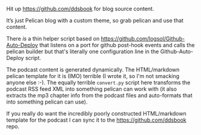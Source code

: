 Hit up https://github.com/ddsbook for blog source content.

It’s just Pelican blog with a custom theme, so grab pelican and use that content.

There _is_ a thin helper script based on <https://github.com/logsol/Github-Auto-Deploy> that listens on 
a port for github post-hook events and calls the pelican builder but that's literally one configuration 
line in the Github-Auto-Deploy script.

The podcast content is generated dynamically. The HTML/markdown pelican template for it is (IMO) terrible 
(I wrote it, so I'm not smacking anyone else :-). The equally terrible `convert.py` script here transforms
the podcast RSS feed XML into something pelican can work with (it also extracts the mp3 chapter info from
the podcast files and auto-formats that into something pelican can use). 

If you really do want the incredibly poorly constructed HTML/markdown template for the podcast I can sync 
it to the https://github.com/ddsbook repo.